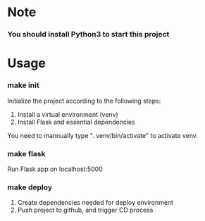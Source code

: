 # Note

### You should install Python3 to start this project

# Usage

### make init

  Initialize the project according to the following steps:

  1. Install a virtual environment (venv)
  2. Install Flask and essential dependencies

  You need to mannually type ". venv/bin/activate" to activate venv.

### make flask

  Run Flask app on localhost:5000

### make deploy

  1. Create dependencies needed for deploy environment
  2. Push project to github, and trigger CD process


